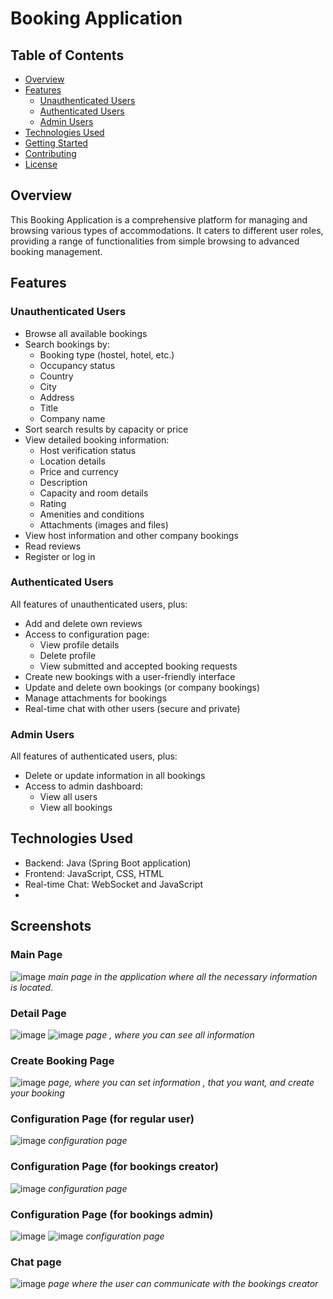 # Booking Application

## Table of Contents
- [Overview](#overview)
- [Features](#features)
  - [Unauthenticated Users](#unauthenticated-users)
  - [Authenticated Users](#authenticated-users)
  - [Admin Users](#admin-users)
- [Technologies Used](#technologies-used)
- [Getting Started](#getting-started)
- [Contributing](#contributing)
- [License](#license)

## Overview

This Booking Application is a comprehensive platform for managing and browsing various types of accommodations. It caters to different user roles, providing a range of functionalities from simple browsing to advanced booking management.

## Features

### Unauthenticated Users

- Browse all available bookings
- Search bookings by:
  - Booking type (hostel, hotel, etc.)
  - Occupancy status
  - Country
  - City
  - Address
  - Title
  - Company name
- Sort search results by capacity or price
- View detailed booking information:
  - Host verification status
  - Location details
  - Price and currency
  - Description
  - Capacity and room details
  - Rating
  - Amenities and conditions
  - Attachments (images and files)
- View host information and other company bookings
- Read reviews
- Register or log in

### Authenticated Users

All features of unauthenticated users, plus:

- Add and delete own reviews
- Access to configuration page:
  - View profile details
  - Delete profile
  - View submitted and accepted booking requests
- Create new bookings with a user-friendly interface
- Update and delete own bookings (or company bookings)
- Manage attachments for bookings
- Real-time chat with other users (secure and private)

### Admin Users

All features of authenticated users, plus:

- Delete or update information in all bookings
- Access to admin dashboard:
  - View all users
  - View all bookings

## Technologies Used

- Backend: Java (Spring Boot application)
- Frontend: JavaScript, CSS, HTML
- Real-time Chat: WebSocket and JavaScript
- 
## Screenshots

### Main Page
![image](https://github.com/user-attachments/assets/88634958-8c9b-4dcb-bb56-c850ba75bce6)
*main page in the application where all the necessary information is located.*

### Detail Page
![image](https://github.com/user-attachments/assets/4b04e70f-3036-4547-9b97-e1277f3d6635)
![image](https://github.com/user-attachments/assets/9c389678-a1b4-4622-97f8-3214d7db9d23)
*page , where you can see all information*

### Create Booking Page 
![image](https://github.com/user-attachments/assets/fb67cd0d-f6a4-402d-8fa7-75da87fd1a39)
*page, where you can set information , that you want, and create your booking* 

### Configuration Page (for regular user)
![image](https://github.com/user-attachments/assets/ba9e33bb-ea8c-4ac1-9e67-777bbb85dd52)
*configuration page*

### Configuration Page (for bookings creator)
![image](https://github.com/user-attachments/assets/47a44fee-eee6-48fd-b751-6230fd4a22e9)
*configuration page*

### Configuration Page (for bookings admin)
![image](https://github.com/user-attachments/assets/a1282392-e354-4d2a-927a-f3d824c5aa5d)
![image](https://github.com/user-attachments/assets/daff654b-185b-4f81-8137-028d7d3666b2)
*configuration page*

### Chat page
![image](https://github.com/user-attachments/assets/2a6bde33-2646-447b-b3e7-96feba514e2c)
*page where the user can communicate with the bookings creator*


